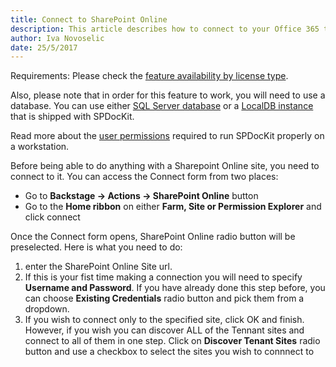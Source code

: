 ```yaml
---
title: Connect to SharePoint Online 
description: This article describes how to connect to your Office 365 tenant or a specific Site Collection using SPDocKit.
author: Iva Novoselic
date: 25/5/2017
---
```


Requirements: Please check the [feature availability by license type](https://www.spdockit.com/orders/features-by-licenses/).

Also, please note that in order for this feature to work, you will need to use a database. You can use either [SQL Server database](#internal/configuration/configure-spdockit-database) or a [LocalDB instance](#internal/configuration/configure-localdb) that is shipped with SPDocKit.

Read more about the [user permissions](#internal/requirements/sharepoint-online-user-permissions-requirements) required to run SPDocKit properly on a workstation.

Before being able to do anything with a Sharepoint Online site, you need to connect to it.
You can access the Connect form from two places:
* Go to __Backstage -> Actions -> SharePoint Online__ button
* Go to the __Home ribbon__ on either __Farm, Site or Permission Explorer__ and click connect

Once the Connect form opens, SharePoint Online radio button will be preselected. Here is what you need to do:
1. enter the SharePoint Online Site url.
1. If this is your fist time making a connection you will need to specify __Username and Password__. If you have already done this step before, you can choose __Existing Credentials__ radio button and pick them from a dropdown. 
1. If you wish to connect only to the specified site, click OK and finish.  
However, if you wish you can discover ALL of the Tennant sites and connect to all of them in one step. Click on __Discover Tenant Sites__ radio button and use a checkbox to select the sites you wish to connnect to


